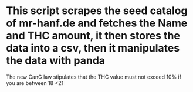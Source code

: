 # This script scrapes the seed catalog of mr-hanf.de and fetches the Name and THC amount, it then stores the data into a csv, then it manipulates the data with panda

The new CanG law stipulates that the THC value must not exceed 10% if you are between 18 <21
